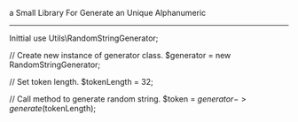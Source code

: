 a Small Library For Generate an Unique Alphanumeric
____________________________________________________________

Inittial
use Utils\RandomStringGenerator;

// Create new instance of generator class.
$generator = new RandomStringGenerator;

// Set token length.
$tokenLength = 32;

// Call method to generate random string.
$token = $generator->generate($tokenLength);